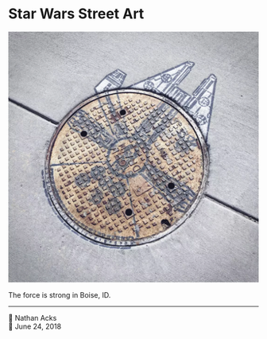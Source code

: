 # Star Wars Street Art

![A manhole cover transformed into the Millennium Falcon](assets/2018-06-24-star-wars-street-art.webp)

The force is strong in Boise, ID.

- - - -

<span aria-hidden="true">👤</span> Nathan Acks  
<span aria-hidden="true">📅</span> June 24, 2018
